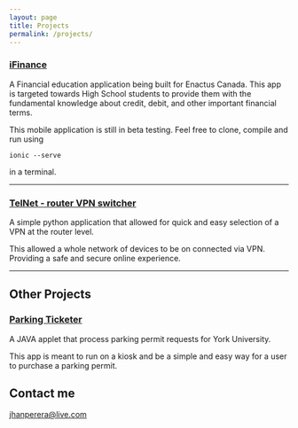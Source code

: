 ```yaml
---
layout: page
title: Projects
permalink: /projects/
---
```


### [iFinance](https://github.com/jhanperera/EnactusApp)

A Financial education application being built for Enactus Canada. This app is targeted towards High School students to provide them with the fundamental knowledge about credit, debit, and other important financial terms.

This mobile application is still in beta testing. Feel free to clone, compile and run using

```
ionic --serve
```

in a terminal.

***

### [TelNet - router VPN switcher](https://github.com/jhanperera/TelNetProjectFiles)

A simple python application that allowed for quick and easy selection of a VPN at the router level.

This allowed a whole network of devices to be on connected via VPN. Providing a safe and secure online experience.

***

## Other Projects

### [Parking Ticketer](https://github.com/jhanperera/ParkingTicketer)

A JAVA applet that process parking permit requests for York University.

This app is meant to run on a kiosk and be a simple and easy way for a user to purchase a parking permit.

## Contact me

[jhanperera@live.com](mailto:jhanperera@live.com)
